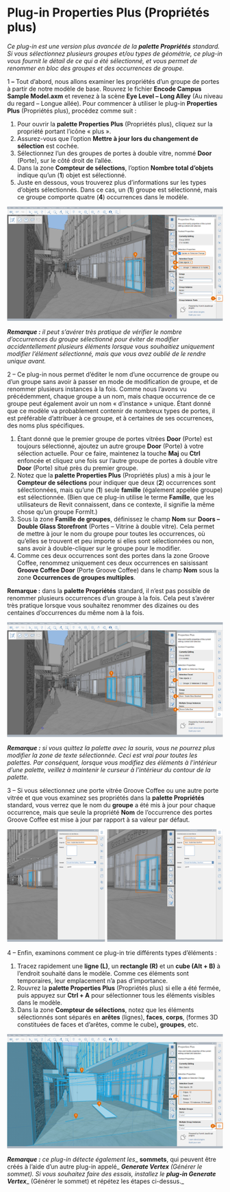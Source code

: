 # Plug-in Properties Plus (Propriétés plus)

_Ce plug-in est une version plus avancée de la_ _**palette Propriétés** standard. Si vous sélectionnez plusieurs groupes et/ou types de géométrie, ce plug-in vous fournit le détail de ce qui a été sélectionné, et vous permet de renommer en bloc des groupes et des occurrences de groupe._

1 **–** Tout d’abord, nous allons examiner les propriétés d’un groupe de portes à partir de notre modèle de base. Rouvrez le fichier **Encode Campus Sample Model.axm** et revenez à la scène **Eye Level – Long Alley** (Au niveau du regard – Longue allée). Pour commencer à utiliser le plug-in **Properties Plus** (Propriétés plus), procédez comme suit :

1. Pour ouvrir la **palette Properties Plus** (Propriétés plus), cliquez sur la propriété portant l’icône « plus ».
2. Assurez-vous que l’option **Mettre à jour lors du changement de sélection** est cochée.
3. Sélectionnez l’un des groupes de portes à double vitre, nommé **Door** (Porte), sur le côté droit de l’allée.
4. Dans la zone **Compteur de sélections**, l’option **Nombre total d’objets** indique qu’un (**1**) objet est sélectionné.
5. Juste en dessous, vous trouverez plus d’informations sur les types d’objets sélectionnés. Dans ce cas, un (**1**) groupe est sélectionné, mais ce groupe comporte quatre (**4**) occurrences dans le modèle.

![](<../../.gitbook/assets/10 (2) (1).png>)

_**Remarque :**_ _il peut s’avérer très pratique de vérifier le nombre d’occurrences du groupe sélectionné pour éviter de modifier accidentellement plusieurs éléments lorsque vous souhaitiez uniquement modifier l’élément sélectionné, mais que vous avez oublié de le rendre unique avant._

2 – Ce plug-in nous permet d’éditer le nom d’une occurrence de groupe ou d’un groupe sans avoir à passer en mode de modification de groupe, et de renommer plusieurs instances à la fois. Comme nous l’avons vu précédemment, chaque groupe a un nom, mais chaque occurrence de ce groupe peut également avoir un nom « d’instance » unique. Étant donné que ce modèle va probablement contenir de nombreux types de portes, il est préférable d’attribuer à ce groupe, et à certaines de ses occurrences, des noms plus spécifiques.

1. Étant donné que le premier groupe de portes vitrées **Door** (Porte) est toujours sélectionné, ajoutez un autre groupe **Door** (Porte) à votre sélection actuelle. Pour ce faire, maintenez la touche **Maj** ou **Ctrl** enfoncée et cliquez une fois sur l’autre groupe de portes à double vitre **Door** (Porte) situé près du premier groupe.
2. Notez que la **palette Properties Plus** (Propriétés plus) a mis à jour le **Compteur de sélections** pour indiquer que deux (**2**) occurrences sont sélectionnées, mais qu’une (**1**) seule **famille** (également appelée groupe) est sélectionnée. (Bien que ce plug-in utilise le terme **Famille**, que les utilisateurs de Revit connaissent, dans ce contexte, il signifie la même chose qu’un groupe FormIt.)
3. Sous la zone **Famille de groupes**, définissez le champ **Nom** sur **Doors – Double Glass Storefront** (Portes – Vitrine à double vitre). Cela permet de mettre à jour le nom du groupe pour toutes les occurrences, où qu’elles se trouvent et peu importe si elles sont sélectionnées ou non, sans avoir à double-cliquer sur le groupe pour le modifier.
4. Comme ces deux occurrences sont des portes dans la zone Groove Coffee, renommez uniquement ces deux occurrences en saisissant **Groove Coffee Door** (Porte Groove Coffee) dans le champ **Nom** sous la zone **Occurrences de groupes multiples**.

**Remarque :** dans la **palette Propriétés** standard, il n’est pas possible de renommer plusieurs occurrences d’un groupe à la fois. Cela peut s’avérer très pratique lorsque vous souhaitez renommer des dizaines ou des centaines d’occurrences du même nom à la fois.

![](<../../.gitbook/assets/11 (6) (1).png>)

_**Remarque :**_ _si vous quittez la palette avec la souris, vous ne pourrez plus modifier la zone de texte sélectionnée. Ceci est vrai pour toutes les palettes. Par conséquent, lorsque vous modifiez des éléments à l’intérieur d’une palette, veillez à maintenir le curseur à l’intérieur du contour de la palette._

3 – Si vous sélectionnez une porte vitrée Groove Coffee ou une autre porte vitrée et que vous examinez ses propriétés dans la **palette Propriétés** standard, vous verrez que le nom du **groupe** a été mis à jour pour chaque occurrence, mais que seule la propriété **Nom** de l’occurrence des portes Groove Coffee est mise à jour par rapport à sa valeur par défaut.

![](<../../.gitbook/assets/12 (3) (1).png>)

4 – Enfin, examinons comment ce plug-in trie différents types d’éléments :

1. Tracez rapidement une **ligne (L)**, un **rectangle (R)** et un **cube (Alt + B)** à l’endroit souhaité dans le modèle. Comme ces éléments sont temporaires, leur emplacement n’a pas d’importance.
2. Rouvrez la **palette Properties Plus** (Propriétés plus) si elle a été fermée, puis appuyez sur **Ctrl + A** pour sélectionner tous les éléments visibles dans le modèle.
3. Dans la zone **Compteur de sélections**, notez que les éléments sélectionnés sont séparés en **arêtes** (lignes), **faces**, **corps**, (formes 3D constituées de faces et d’arêtes, comme le cube)**,** **groupes**, etc.

![](<../../.gitbook/assets/13 (3) (1).png>)

_**Remarque :**_ _ce plug-in détecte également les__ **sommets**, qui peuvent être créés à l’aide d’un autre plug-in appelé_ _**Generate Vertex** (Générer le sommet). Si vous souhaitez faire des essais, installez le_ _**plug-in Generate Vertex**__ (Générer le sommet) et répétez les étapes ci-dessus._
